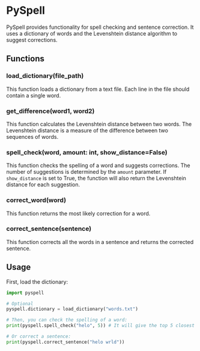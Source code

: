 <img scr='https://github.com/vertmit/pyspell/blob/main/pyspell.png'>

# PySpell
PySpell provides functionality for spell checking and sentence correction. It uses a dictionary of words and the Levenshtein distance algorithm to suggest corrections.

## Functions

### load_dictionary(file_path)
This function loads a dictionary from a text file. Each line in the file should contain a single word.

### get_difference(word1, word2)
This function calculates the Levenshtein distance between two words. The Levenshtein distance is a measure of the difference between two sequences of words.

### spell_check(word, amount: int, show_distance=False)
This function checks the spelling of a word and suggests corrections. The number of suggestions is determined by the `amount` parameter. If `show_distance` is set to True, the function will also return the Levenshtein distance for each suggestion.

### correct_word(word)
This function returns the most likely correction for a word.

### correct_sentence(sentence)
This function corrects all the words in a sentence and returns the corrected sentence.

## Usage

First, load the dictionary:

```python
import pyspell

# Optional
pyspell.dictionary = load_dictionary("words.txt")

# Then, you can check the spelling of a word:
print(pyspell.spell_check("helo", 5)) # It will give the top 5 closest words

# Or correct a sentence:
print(pyspell.correct_sentence("helo wrld"))
```

